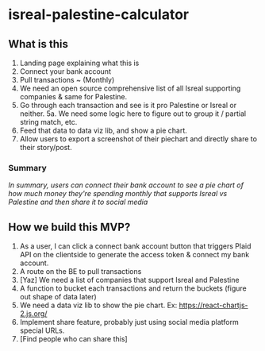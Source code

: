 # isreal-palestine-calculator

## What is this

1. Landing page explaining what this is
2. Connect your bank account
3. Pull transactions ~ (Monthly)
4. We need an open source comprehensive list of all Isreal supporting companies & same for Palestine.
5. Go through each transaction and see is it pro Palestine or Isreal or neither.
   5a. We need some logic here to figure out to group it / partial string match, etc.
6. Feed that data to data viz lib, and show a pie chart.
7. Allow users to export a screenshot of their piechart and directly share to their story/post.

### Summary

_In summary, users can connect their bank account to see a pie chart of how much money they're spending monthly that supports Isreal vs Palestine and then share it to social media_

## How we build this MVP?

1. As a user, I can click a connect bank account button that triggers Plaid API on the clientside to generate the access token & connect my bank account.
2. A route on the BE to pull transactions
3. [Yaz] We need a list of companies that support Isreal and Palestine
4. A function to bucket each transactions and return the buckets (figure out shape of data later)
5. We need a data viz lib to show the pie chart. Ex: https://react-chartjs-2.js.org/
6. Implement share feature, probably just using social media platform special URLs.
7. [Find people who can share this]

